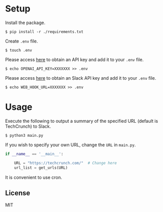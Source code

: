 # Setup

Install the package.
```
$ pip install -r ./requirements.txt
```

Create `.env` file.
```
$ touch .env
```

Please access [here](https://platform.openai.com/account/api-keys) to obtain an API key and add it to your `.env` file.
```
$ echo OPENAI_API_KEY=XXXXXXX >> .env
```

Please access [here](https://api.slack.com/messaging/webhooks) to obtain an Slack API key and add it to your `.env` file.
```
$ echo WEB_HOOK_URL=XXXXXXX >> .env
```

# Usage

Execute the following to output a summary of the specified URL (default is TechCrunch) to Slack.
```
$ python3 main.py
```

If you wish to specify your own URL, change the `URL` in `main.py`.

```py:main.py
if __name__ == '__main__':

    URL = "https://techcrunch.com/"  # Change here
    url_list = get_urls(URL)
```

It is convenient to use cron.

## License

MIT
